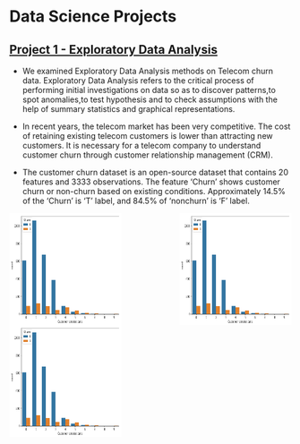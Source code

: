 # Data Science Projects


## [Project 1 - Exploratory Data Analysis](https://github.com/AhmetEnesYalcinkaya/DataScienceProjects/blob/main/ExploratoryDataAnalysis/ExploratoryDataAnalysis.ipynb)

- We examined Exploratory Data Analysis methods on Telecom churn data. Exploratory Data Analysis refers to the critical process of performing initial investigations on data so as to discover patterns,to spot anomalies,to test hypothesis and to check assumptions with the help of summary statistics and graphical representations.

- In recent years, the telecom market has been very competitive. The cost of retaining existing telecom customers is lower than attracting new customers. It is necessary for a telecom company to understand customer churn through customer relationship management (CRM).

- The customer churn dataset is an open-source dataset that contains 20 features and 3333 observations. The feature ‘Churn’ shows customer churn or non-churn based on
existing conditions. Approximately 14.5% of the ‘Churn’ is ‘T’ label, and 84.5% of ‘nonchurn’ is ‘F’ label. 

<img align="left" width="200" height="200" src="https://github.com/AhmetEnesYalcinkaya/DataScienceProjects/blob/main/ExploratoryDataAnalysis/images/customer%20service%20calls.PNG">

<img align="right" width="200" height="200" src="https://github.com/AhmetEnesYalcinkaya/DataScienceProjects/blob/main/ExploratoryDataAnalysis/images/customer%20service%20calls.PNG">

<img align="center" width="200" height="200" src="https://github.com/AhmetEnesYalcinkaya/DataScienceProjects/blob/main/ExploratoryDataAnalysis/images/customer%20service%20calls.PNG">

